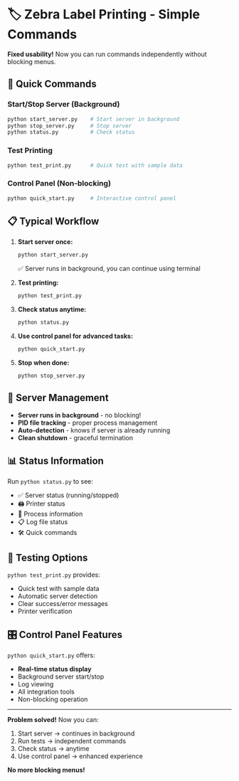# 🏷️ Zebra Label Printing - Simple Commands

**Fixed usability!** Now you can run commands independently without blocking menus.

## 🚀 Quick Commands

### Start/Stop Server (Background)
```bash
python start_server.py    # Start server in background
python stop_server.py     # Stop server
python status.py          # Check status
```

### Test Printing
```bash
python test_print.py      # Quick test with sample data
```

### Control Panel (Non-blocking)
```bash
python quick_start.py     # Interactive control panel
```

## 📋 Typical Workflow

1. **Start server once:**
   ```bash
   python start_server.py
   ```
   ✅ Server runs in background, you can continue using terminal

2. **Test printing:**
   ```bash
   python test_print.py
   ```

3. **Check status anytime:**
   ```bash
   python status.py
   ```

4. **Use control panel for advanced tasks:**
   ```bash
   python quick_start.py
   ```

5. **Stop when done:**
   ```bash
   python stop_server.py
   ```

## 🔧 Server Management

- **Server runs in background** - no blocking!
- **PID file tracking** - proper process management
- **Auto-detection** - knows if server is already running
- **Clean shutdown** - graceful termination

## 📊 Status Information

Run `python status.py` to see:
- ✅ Server status (running/stopped)
- 🖨️ Printer status 
- 📄 Process information
- 📋 Log file status
- 🛠️ Quick commands

## 🧪 Testing Options

`python test_print.py` provides:
- Quick test with sample data
- Automatic server detection
- Clear success/error messages
- Printer verification

## 🎛️ Control Panel Features

`python quick_start.py` offers:
- **Real-time status display**
- Background server start/stop
- Log viewing
- All integration tools
- Non-blocking operation

---

**Problem solved!** Now you can:
1. Start server → continues in background
2. Run tests → independent commands  
3. Check status → anytime
4. Use control panel → enhanced experience

**No more blocking menus!**